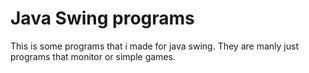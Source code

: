 # Java Swing programs

This is some programs that i made for java swing. They are manly just programs that monitor or simple games.
